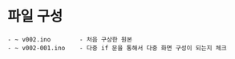 # 파일 구성
    - ~ v002.ino        - 처음 구상한 원본 
    - ~ v002-001.ino    - 다중 if 문을 통해서 다중 화면 구성이 되는지 체크 

